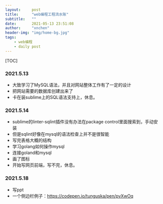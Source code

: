 ```yaml
---
layout:     post
title:      "web编程工程流水账"
subtitle:   ""
date:       2021-05-13 23:51:08
author:     "xnchen"
header-img: "img/home-bg.jpg"
tags:
    - web编程
    - daily post
---
```


[TOC]

### 2021.5.13

- 大致学习了MySQL语法，并且对网站整体工作有了一定的设计
- 把网站需要的数据库创建出来了
- 卡在装sublime上的SQL语法支持上，休息。

### 2021.5.14

- sublime的linter-sqlint插件没有办法在package control里面搜索到，手动安装
- 但是sqlint好像在mysql的语法检查上并不是很智能
- 写完表格大概的结构
- 学习golang如何操作mysql
- 连接goland和mysql
- 画了图标
- 开始写网页前端，写不完，休息。

### 2021.5.18

- 写ppt
- 一个侧边栏例子：https://codepen.io/tunguska/pen/pvXwOq